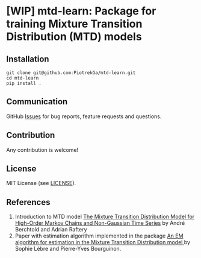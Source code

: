 # [WIP] mtd-learn: Package for training Mixture Transition Distribution (MTD) models

## Installation

```
git clone git@github.com:PiotrekGa/mtd-learn.git
cd mtd-learn
pip install .
```

## Communication
GitHub [Issues](https://github.com/PiotrekGa/mtd-learn/issues) for bug reports, feature requests and questions.

## Contribution
Any contribution is welcome!

## License
MIT License (see [LICENSE](https://github.com/PiotrekGa/mtd-learn/blob/master/LICENSE)).

## References
1. Introduction to MTD model [The Mixture Transition Distribution Model for High-Order Markov Chains and Non-Gaussian Time Series](https://projecteuclid.org/euclid.ss/1042727943) by André Berchtold and Adrian Raftery
2. Paper with estimation algorithm implemented in the package [An EM algorithm for estimation in the Mixture Transition Distribution model
](https://arxiv.org/abs/0803.0525) by Sophie Lèbre and Pierre-Yves Bourguinon.
